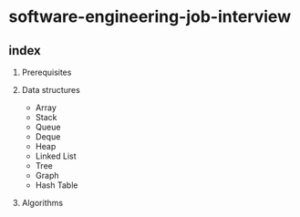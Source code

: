 # software-engineering-job-interview

## index

1. Prerequisites

2. Data structures
   - Array
   - Stack
   - Queue
   - Deque
   - Heap
   - Linked List
   - Tree
   - Graph
   - Hash Table

3. Algorithms
